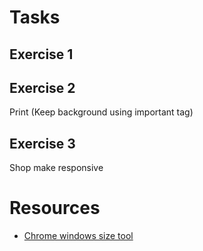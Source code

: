 # Tasks
## Exercise 1


## Exercise 2
Print (Keep background using important tag)

## Exercise 3
Shop make responsive

# Resources
* [Chrome windows size tool]()